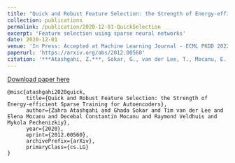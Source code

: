 ```yaml
---
title: "Quick and Robust Feature Selection: the Strength of Energy-efficient Sparse Training for Autoencoders"
collection: publications
permalink: /publication/2020-12-01-QuickSelection
excerpt: 'Feature selection using sparse neural networks'
date: 2020-12-01
venue: 'In Press: Accepted at Machine Learning Journal - ECML PKDD 2022 Journal track'
paperurl: 'https://arxiv.org/abs/2012.00560'
citation: '***Atashgahi, Z.***, Sokar, G., van der Lee, T., Mocanu, E., Mocanu, D. C., Veldhuis, R., & Pechenizkiy, M. (2020). Quick and robust feature selection: the strength of energy-efficient sparse training for autoencoders. arXiv preprint arXiv:2012.00560.'
---
```


[Download paper here](https://arxiv.org/pdf/2012.00560.pdf)

```
@misc{atashgahi2020quick,
      title={Quick and Robust Feature Selection: the Strength of Energy-efficient Sparse Training for Autoencoders}, 
      author={Zahra Atashgahi and Ghada Sokar and Tim van der Lee and Elena Mocanu and Decebal Constantin Mocanu and Raymond Veldhuis and Mykola Pechenizkiy},
      year={2020},
      eprint={2012.00560},
      archivePrefix={arXiv},
      primaryClass={cs.LG}
}
```


